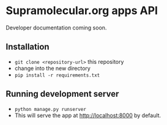 # Supramolecular.org apps API

Developer documentation coming soon.

## Installation

* `git clone <repository-url>` this repository
* change into the new directory
* `pip install -r requirements.txt`

## Running development server

* `python manage.py runserver`
* This will serve the app at [http://localhost:8000](http://localhost:8000)
  by default.

